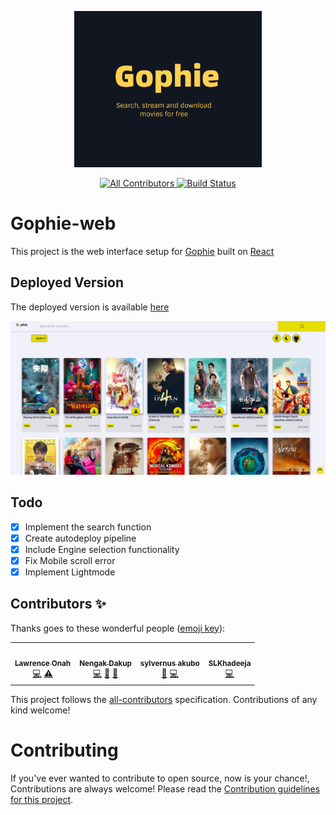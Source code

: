 <p align="center"><img src="public/reel.png" alt="Gophie" height="250px"></p>

<div align="center">
<!-- ALL-CONTRIBUTORS-BADGE:START - Do not remove or modify this section -->
  <a href="#contributors">
  <img src="https://img.shields.io/badge/all_contributors-4-orange.svg?style=flat-square" alt="All Contributors">	
  </a>
<!-- ALL-CONTRIBUTORS-BADGE:END -->
  <a href="https://travis-ci.com/go-phie/gophie-web">
    <img src="https://travis-ci.com/go-phie/gophie-web.svg?branch=master" alt="Build Status">
  </a>
</div>

# Gophie-web

This project is the web interface setup for [Gophie](https://github.com/go-phie/gophie) built on [React](https://github.com/facebook/react)


## Deployed Version

The deployed version is available [here](https://go-phie.github.io/)

![Preview](public/demo.png)

## Todo

- [x] Implement the search function
- [x] Create autodeploy pipeline
- [x] Include Engine selection functionality
- [x] Fix Mobile scroll error
- [x] Implement Lightmode

## Contributors ✨

Thanks goes to these wonderful people ([emoji key](https://allcontributors.org/docs/en/emoji-key)):

<!-- ALL-CONTRIBUTORS-LIST:START - Do not remove or modify this section -->
<!-- prettier-ignore-start -->
<!-- markdownlint-disable -->
<table>
  <tr>
    <td align="center"><a href="https://github.com/kodjunkie"><img src="https://avatars0.githubusercontent.com/u/21959017?v=4" width="100px;" alt=""/><br /><sub><b>Lawrence Onah</b></sub></a><br /><a href="https://github.com/Go-phie/gophie-web/commits?author=kodjunkie" title="Code">💻</a> <a href="https://github.com/Go-phie/gophie-web/commits?author=kodjunkie" title="Tests">⚠️</a></td>
    <td align="center"><a href="http://nenosoft-tech.rf.gd"><img src="https://avatars0.githubusercontent.com/u/34240577?v=4" width="100px;" alt=""/><br /><sub><b>Nengak Dakup</b></sub></a><br /><a href="https://github.com/Go-phie/gophie-web/commits?author=NengakDakup" title="Code">💻</a> <a href="#maintenance-NengakDakup" title="Maintenance">🚧</a> <a href="https://github.com/Go-phie/gophie-web/pulls?q=is%3Apr+reviewed-by%3ANengakDakup" title="Reviewed Pull Requests">👀</a></td>
    <td align="center"><a href="https://tacafrica.org"><img src="https://avatars0.githubusercontent.com/u/26682159?v=4" width="100px;" alt=""/><br /><sub><b>sylvernus akubo</b></sub></a><br /><a href="https://github.com/Go-phie/gophie-web/issues?q=author%3Asilvareal" title="Bug reports">🐛</a> <a href="https://github.com/Go-phie/gophie-web/commits?author=silvareal" title="Code">💻</a></td>
    <td align="center"><a href="https://github.com/SLKhadeeja"><img src="https://avatars2.githubusercontent.com/u/43624344?v=4" width="100px;" alt=""/><br /><sub><b>SLKhadeeja</b></sub></a><br /><a href="https://github.com/Go-phie/gophie-web/commits?author=SLKhadeeja" title="Code">💻</a></td>
  </tr>
</table>

<!-- markdownlint-enable -->
<!-- prettier-ignore-end -->
<!-- ALL-CONTRIBUTORS-LIST:END -->

This project follows the [all-contributors](https://github.com/all-contributors/all-contributors) specification. Contributions of any kind welcome!

<!-- Contribution Guidelines -->
# Contributing
If you've ever wanted to contribute to open source, now is your chance!, Contributions are always welcome! Please read the [Contribution guidelines for this project](docs/CONTRIBUTING.md).
